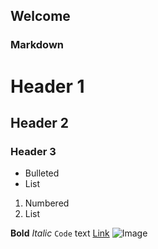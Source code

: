 ## Welcome

### Markdown




# Header 1
## Header 2
### Header 3

- Bulleted
- List

1. Numbered
2. List

**Bold** 
_Italic_
`Code` text
[Link](url) 
![Image](src)

